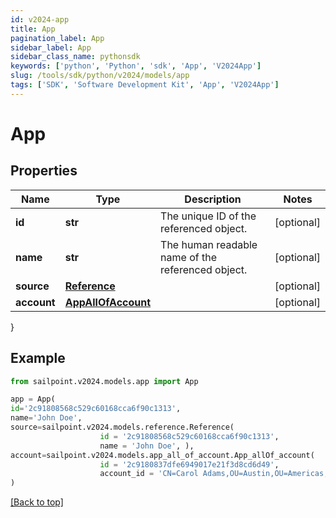 ```yaml
---
id: v2024-app
title: App
pagination_label: App
sidebar_label: App
sidebar_class_name: pythonsdk
keywords: ['python', 'Python', 'sdk', 'App', 'V2024App']
slug: /tools/sdk/python/v2024/models/app
tags: ['SDK', 'Software Development Kit', 'App', 'V2024App']
---
```


# App

## Properties

| Name | Type | Description | Notes |
| --- | --- | --- | --- |
| **id** | **str** | The unique ID of the referenced object. | [optional] |
| **name** | **str** | The human readable name of the referenced object. | [optional] |
| **source** | [**Reference**](reference) |  | [optional] |
| **account** | [**AppAllOfAccount**](app-all-of-account) |  | [optional] |

}

## Example

```python
from sailpoint.v2024.models.app import App

app = App(
id='2c91808568c529c60168cca6f90c1313',
name='John Doe',
source=sailpoint.v2024.models.reference.Reference(
                    id = '2c91808568c529c60168cca6f90c1313',
                    name = 'John Doe', ),
account=sailpoint.v2024.models.app_all_of_account.App_allOf_account(
                    id = '2c9180837dfe6949017e21f3d8cd6d49',
                    account_id = 'CN=Carol Adams,OU=Austin,OU=Americas,OU=Demo,DC=seri,DC=sailpointdemo,DC=com', )
)

```

[[Back to top]](#)
